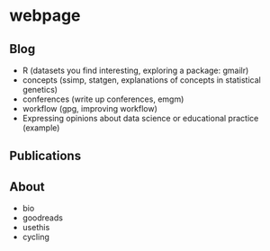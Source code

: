 # webpage


## Blog

- R (datasets you find interesting, exploring a package: gmailr)
- concepts (ssimp, statgen, explanations of concepts in statistical genetics)
- conferences (write up conferences, emgm)
- workflow (gpg, improving workflow)
- Expressing opinions about data science or educational practice (example)




## Publications

## About 

- bio
- goodreads
- usethis
- cycling